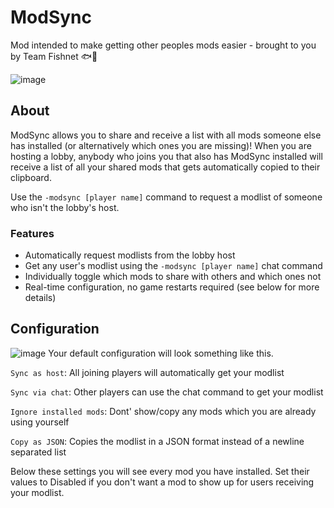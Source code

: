# ModSync

Mod intended to make getting other peoples mods easier - brought to you by Team Fishnet 🐟🥅

![image](https://raw.githubusercontent.com/geringverdien/TeamFishnet/refs/heads/main/ModSync/screenshot.png)

## About

ModSync allows you to share and receive a list with all mods someone else has installed (or alternatively which ones you are missing)! When you are hosting a lobby, anybody who joins you that also has ModSync installed will receive a list of all your shared mods that gets automatically copied to their clipboard.

Use the `-modsync [player name]` command to request a modlist of someone who isn't the lobby's host.

### Features

* Automatically request modlists from the lobby host
* Get any user's modlist using the `-modsync [player name]` chat command
* Individually toggle which mods to share with others and which ones not
* Real-time configuration, no game restarts required (see below for more details)

## Configuration
![image](https://raw.githubusercontent.com/geringverdien/TeamFishnet/refs/heads/main/ModSync/config%20screenshot.png)
Your default configuration will look something like this. 

`Sync as host`: All joining players will automatically get your modlist

`Sync via chat`: Other players can use the chat command to get your modlist

`Ignore installed mods`: Dont' show/copy any mods which you are already using yourself

`Copy as JSON`: Copies the modlist in a JSON format instead of a newline separated list

Below these settings you will see every mod you have installed. Set their values to Disabled if you don't want a mod to show up for users receiving your modlist.